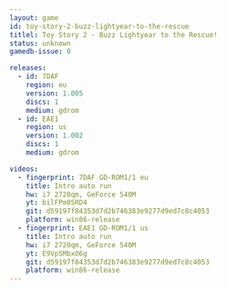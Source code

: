 ```yaml
---
layout: game
id: toy-story-2-buzz-lightyear-to-the-rescue
titlel: Toy Story 2 - Buzz Lightyear to the Rescue!
status: unknown
gamedb-issue: 0

releases:
  - id: 7DAF
    region: eu
    version: 1.005
    discs: 1
    medium: gdrom
  - id: EAE1
    region: us
    version: 1.002
    discs: 1
    medium: gdrom

videos:
  - fingerprint: 7DAF GD-ROM1/1 eu
    title: Intro auto run
    hw: i7 2720qm, GeForce 540M
    yt: bilFPm05RD4
    git: d59197f84353d7d2b746383e9277d9ed7c8c4053
    platform: win86-release
  - fingerprint: EAE1 GD-ROM1/1 us
    title: Intro auto run
    hw: i7 2720qm, GeForce 540M
    yt: E9VpSMbxO6g
    git: d59197f84353d7d2b746383e9277d9ed7c8c4053
    platform: win86-release
---
```

